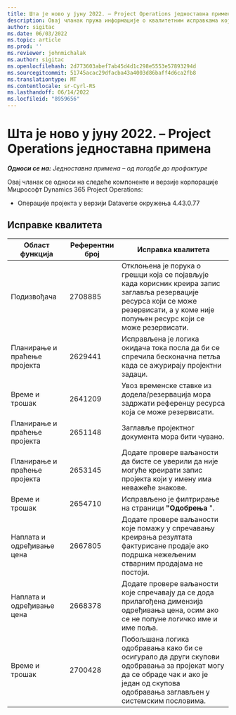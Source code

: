 ```yaml
---
title: Шта је ново у јуну 2022. – Project Operations једноставна примена
description: Овај чланак пружа информације о квалитетним исправкама које су доступне у издању Мицрософт Dynamics 365 Project Operations лите примене у јуну 2022.
author: sigitac
ms.date: 06/03/2022
ms.topic: article
ms.prod: ''
ms.reviewer: johnmichalak
ms.author: sigitac
ms.openlocfilehash: 2d773603abef7ab45d4d1c298e5553e57893294d
ms.sourcegitcommit: 51745acac29dfacba43a4003d86baff4d6ca2fb8
ms.translationtype: MT
ms.contentlocale: sr-Cyrl-RS
ms.lasthandoff: 06/14/2022
ms.locfileid: "8959656"
---
```

# <a name="whats-new-june-2022---project-operations-lite-deployment"></a>Шта је ново у јуну 2022. – Project Operations једноставна примена

_**Односи се на:** Једноставна примена – од погодбе до профактуре_

Овај чланак се односи на следеће компоненте и верзије корпорације Мицрософт Dynamics 365 Project Operations:

- Операције пројекта у верзији Dataverse окружења 4.43.0.77

## <a name="quality-updates"></a>Исправке квалитета

| Област функција | Референтни број | Исправка квалитета |
| --- | --- | --- |
| Подизвођача | 2708885 | Отклоњена је порука о грешци која се појављује када корисник креира запис заглавља резервације ресурса који се може резервисати, а у коме није попуњен ресурс који се може резервисати. |
| Планирање и праћење пројекта | 2629441 | Исправљена је логика окидача тока посла да би се спречила бесконачна петља када се ажурирају пројектни задаци. |
| Време и трошак | 2641209 | Увоз временске ставке из додела/резервација мора задржати референцу ресурса која се може резервисати. |
| Планирање и праћење пројекта | 2651148 | Заглавље пројектног документа мора бити чувано.|
| Планирање и праћење пројекта | 2653145 | Додате провере ваљаности да бисте се уверили да није могуће креирати запис пројекта који у имену има неважеће знакове. |
| Време и трошак | 2654710 | Исправљено је филтрирање на страници **"Одобрења** ". |
| Наплата и одређивање цена | 2667805 | Додате провере ваљаности које помажу у спречавању креирања резултата фактурисане продаје ако подршка нежељеним стварним продајама не постоји. |
| Наплата и одређивање цена | 2668378 | Додате провере ваљаности које спречавају да се дода прилагођена димензија одређивања цена, осим ако се не попуне логичко име и име поља. |
| Време и трошак | 2700428 | Побољшана логика одобравања како би се осигурало да други скупови одобравања за пројекат могу да се обраде чак и ако је један од скупова одобравања заглављен у системским пословима. |
